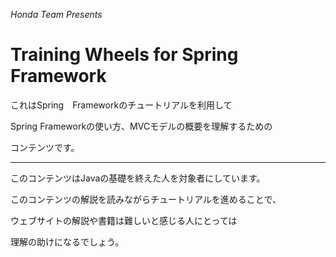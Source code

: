 _Honda Team Presents_

Training Wheels for Spring Framework
=======

これはSpring　Frameworkのチュートリアルを利用して  

Spring Frameworkの使い方、MVCモデルの概要を理解するための  

コンテンツです。  

___

このコンテンツはJavaの基礎を終えた人を対象者にしています。  

このコンテンツの解説を読みながらチュートリアルを進めることで、  

ウェブサイトの解説や書籍は難しいと感じる人にとっては   

理解の助けになるでしょう。
